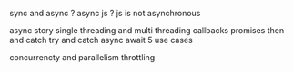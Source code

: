 <!-- Async JavaScript Topics-->

sync and async ?
async js ?
js is not asynchronous

async story
single threading and multi threading
callbacks
promises
then and catch 
try and catch
async await
5 use cases

concurrencty and parallelism 
throttling